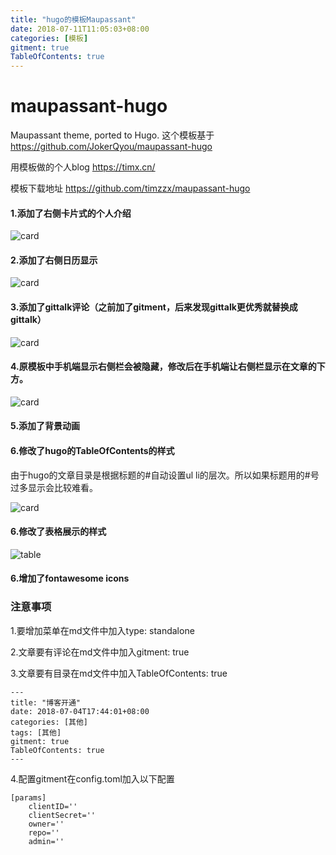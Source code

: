 ```yaml
---
title: "hugo的模板Maupassant"
date: 2018-07-11T11:05:03+08:00
categories: [模板]
gitment: true
TableOfContents: true
---
```


# maupassant-hugo
Maupassant theme, ported to Hugo.
这个模板基于 https://github.com/JokerQyou/maupassant-hugo

用模板做的个人blog https://timx.cn/

模板下载地址 https://github.com/timzzx/maupassant-hugo
#### 1.添加了右侧卡片式的个人介绍
![card](https://user-images.githubusercontent.com/8891076/42434621-73549158-8386-11e8-8224-9f4fec7d62b1.jpg)
#### 2.添加了右侧日历显示
![card](https://user-images.githubusercontent.com/8891076/42434626-7797fb24-8386-11e8-9e03-51705ed818d7.jpg)
#### 3.添加了gittalk评论（之前加了gitment，后来发现gittalk更优秀就替换成gittalk）
![card](https://user-images.githubusercontent.com/8891076/42434624-75d5b1b4-8386-11e8-89ab-99ea0f8ff111.jpg)
#### 4.原模板中手机端显示右侧栏会被隐藏，修改后在手机端让右侧栏显示在文章的下方。
![card](https://user-images.githubusercontent.com/8891076/42434972-a90ba010-8387-11e8-8c0f-6d0db19f5f58.jpg)
#### 5.添加了背景动画

#### 6.修改了hugo的TableOfContents的样式

由于hugo的文章目录是根据标题的#自动设置ul li的层次。所以如果标题用的#号过多显示会比较难看。

![card](https://user-images.githubusercontent.com/8891076/42494074-bf10ef3a-8451-11e8-8a95-0c30bc49bd24.jpg)

#### 6.修改了表格展示的样式
![table](https://user-images.githubusercontent.com/8891076/42500637-67c93f12-8464-11e8-9bab-f7a92083cb31.jpg)

#### 6.增加了fontawesome icons


### 注意事项

1.要增加菜单在md文件中加入type: standalone

2.文章要有评论在md文件中加入gitment: true

3.文章要有目录在md文件中加入TableOfContents: true

```
---
title: "博客开通"
date: 2018-07-04T17:44:01+08:00
categories: [其他]
tags: [其他]
gitment: true
TableOfContents: true
---
```
4.配置gitment在config.toml加入以下配置
```
[params]
    clientID=''
    clientSecret=''
    owner=''
    repo=''
    admin=''
```